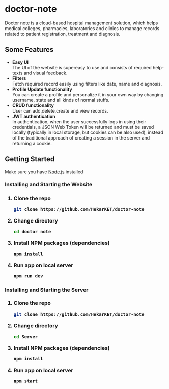 # doctor-note

Doctor note is a cloud-based hospital management solution, which helps medical colleges, pharmacies, laboratories and clinics to manage records related to patient registration, treatment and diagnosis.



## Some Features

* **Easy UI** </br>
The UI of the website is supereasy to use and consists of required help-texts and visual feedback.
* **Filters** </br>
Fetch required record easily using filters like date, name and diagnosis.
* **Profile Update functionality**</br>
You can create a profile and personalize it in your own way by changing username, state and all kinds of normal stuffs.
* **CRUD functionality**</br>
User can add,delete,create and view records.
* **JWT authentication**</br>
In authentication, when the user successfully logs in using their credentials, a JSON Web Token will be returned and must be saved locally (typically in local storage, but cookies can be also used), instead of the traditional approach of creating a session in the server and returning a cookie.

## Getting Started

<p>Make sure you have <a href="https://nodejs.org">Node.js</a> installed</p>
<h3>Installing and Starting the Website<h3>
   
1. Clone the repo
   ```sh
   git clone https://github.com/HekarKET/doctor-note
   ```
2. Change directory
   ```sh
   cd doctor note
   ```
3. Install NPM packages (dependencies)
   ```sh
   npm install
   ```
4. Run app on local server
   ```sh
   npm run dev
   ```
<h3>Installing and Starting the Server<h3>
   
1. Clone the repo
   ```sh
   git clone https://github.com/HekarKET/doctor-note
   ```
2. Change directory
   ```sh
   cd Server
   ```
3. Install NPM packages (dependencies)
   ```sh
   npm install
   ```
4. Run app on local server
   ```sh
   npm start
   ```
